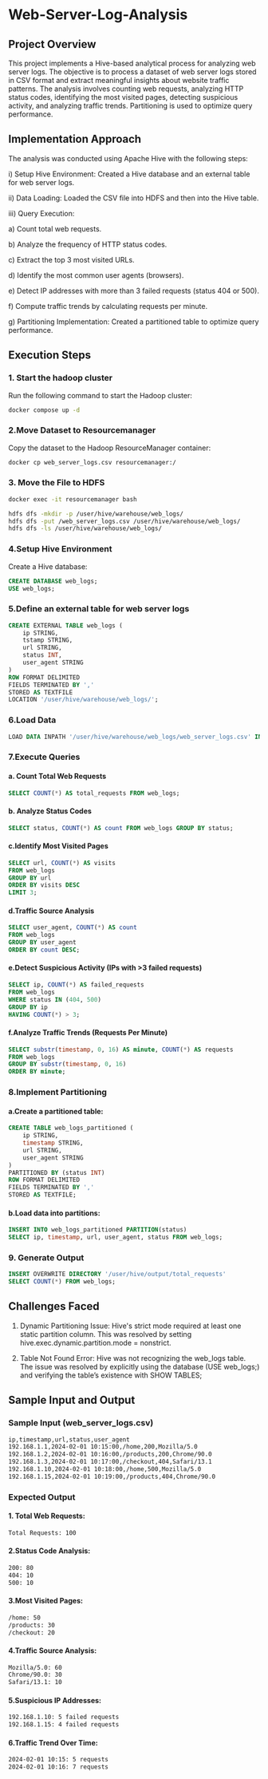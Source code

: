 # Web-Server-Log-Analysis
## Project Overview
This project implements a Hive-based analytical process for analyzing web server logs. The objective is to process a dataset of web server logs stored in CSV format and extract meaningful insights about website traffic patterns. The analysis involves counting web requests, analyzing HTTP status codes, identifying the most visited pages, detecting suspicious activity, and analyzing traffic trends. Partitioning is used to optimize query performance.

## Implementation Approach

The analysis was conducted using Apache Hive with the following steps:

i) Setup Hive Environment: Created a Hive database and an external table for web server logs.

ii) Data Loading: Loaded the CSV file into HDFS and then into the Hive table.

iii) Query Execution:

a) Count total web requests.

b) Analyze the frequency of HTTP status codes.

c) Extract the top 3 most visited URLs.

d) Identify the most common user agents (browsers).

e) Detect IP addresses with more than 3 failed requests (status 404 or 500).

f) Compute traffic trends by calculating requests per minute.

g) Partitioning Implementation: Created a partitioned table to optimize query performance.

## Execution Steps

### 1. Start the hadoop cluster
Run the following command to start the Hadoop cluster:
```sh
docker compose up -d
```

### 2.Move Dataset to Resourcemanager

Copy the dataset to the Hadoop ResourceManager container:

```bash
docker cp web_server_logs.csv resourcemanager:/
```

### 3. Move the File to HDFS

```bash
docker exec -it resourcemanager bash
```

```bash
hdfs dfs -mkdir -p /user/hive/warehouse/web_logs/
hdfs dfs -put /web_server_logs.csv /user/hive/warehouse/web_logs/
hdfs dfs -ls /user/hive/warehouse/web_logs/
```

### 4.Setup Hive Environment

Create a Hive database:
```sql
CREATE DATABASE web_logs;
USE web_logs;
```

### 5.Define an external table for web server logs

```sql
CREATE EXTERNAL TABLE web_logs (
    ip STRING,
    tstamp STRING,
    url STRING,
    status INT,
    user_agent STRING
)
ROW FORMAT DELIMITED 
FIELDS TERMINATED BY ',' 
STORED AS TEXTFILE 
LOCATION '/user/hive/warehouse/web_logs/';
```

### 6.Load Data

```sql
LOAD DATA INPATH '/user/hive/warehouse/web_logs/web_server_logs.csv' INTO TABLE web_logs;
```

### 7.Execute Queries
#### a. Count Total Web Requests

```sql
SELECT COUNT(*) AS total_requests FROM web_logs;
```

#### b. Analyze Status Codes
```sql
SELECT status, COUNT(*) AS count FROM web_logs GROUP BY status;
```

#### c.Identify Most Visited Pages
```sql
SELECT url, COUNT(*) AS visits 
FROM web_logs 
GROUP BY url 
ORDER BY visits DESC 
LIMIT 3;
```

#### d.Traffic Source Analysis
```sql
SELECT user_agent, COUNT(*) AS count 
FROM web_logs 
GROUP BY user_agent 
ORDER BY count DESC;
```

#### e.Detect Suspicious Activity (IPs with >3 failed requests)
```sql
SELECT ip, COUNT(*) AS failed_requests
FROM web_logs
WHERE status IN (404, 500)
GROUP BY ip
HAVING COUNT(*) > 3;
```
#### f.Analyze Traffic Trends (Requests Per Minute)
```sql
SELECT substr(timestamp, 0, 16) AS minute, COUNT(*) AS requests 
FROM web_logs 
GROUP BY substr(timestamp, 0, 16) 
ORDER BY minute;
```
### 8.Implement Partitioning
#### a.Create a partitioned table:
```sql
CREATE TABLE web_logs_partitioned (
    ip STRING,
    timestamp STRING,
    url STRING,
    user_agent STRING
)
PARTITIONED BY (status INT)
ROW FORMAT DELIMITED 
FIELDS TERMINATED BY ',' 
STORED AS TEXTFILE;
```

#### b.Load data into partitions:
```sql
INSERT INTO web_logs_partitioned PARTITION(status)
SELECT ip, timestamp, url, user_agent, status FROM web_logs;
```

### 9. Generate Output
```sql
INSERT OVERWRITE DIRECTORY '/user/hive/output/total_requests' 
SELECT COUNT(*) FROM web_logs;
```

## Challenges Faced

1. Dynamic Partitioning Issue: Hive's strict mode required at least one static partition column. This was resolved by setting hive.exec.dynamic.partition.mode = nonstrict.

2. Table Not Found Error: Hive was not recognizing the web_logs table. The issue was resolved by explicitly using the database (USE web_logs;) and verifying the table’s existence with SHOW TABLES;

## Sample Input and Output

### Sample Input (web_server_logs.csv)

```bash
ip,timestamp,url,status,user_agent
192.168.1.1,2024-02-01 10:15:00,/home,200,Mozilla/5.0
192.168.1.2,2024-02-01 10:16:00,/products,200,Chrome/90.0
192.168.1.3,2024-02-01 10:17:00,/checkout,404,Safari/13.1
192.168.1.10,2024-02-01 10:18:00,/home,500,Mozilla/5.0
192.168.1.15,2024-02-01 10:19:00,/products,404,Chrome/90.0
```

### Expected Output
#### 1. Total Web Requests:
```bash
Total Requests: 100
```
#### 2.Status Code Analysis:
```bash
200: 80
404: 10
500: 10
```

#### 3.Most Visited Pages:
```bash
/home: 50
/products: 30
/checkout: 20
```

#### 4.Traffic Source Analysis:
```bash
Mozilla/5.0: 60
Chrome/90.0: 30
Safari/13.1: 10
```

#### 5.Suspicious IP Addresses:
```bash
192.168.1.10: 5 failed requests
192.168.1.15: 4 failed requests
```

#### 6.Traffic Trend Over Time:
```bash
2024-02-01 10:15: 5 requests
2024-02-01 10:16: 7 requests
```




